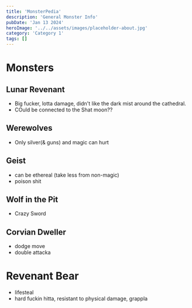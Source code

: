 ```yaml
---
title: 'MonsterPedia'
description: 'General Monster Info'
pubDate: 'Jan 13 2024'
heroImage: '../../assets/images/placeholder-about.jpg'
category: 'Category 1'
tags: []
---
```


# Monsters

## Lunar Revenant
- Big fucker, lotta damage, didn't like the dark mist around the cathedral.
- COuld be connected to the Shat moon??

## Werewolves
- Only silver(& guns) and magic can hurt

## Geist
- can be ethereal (take less from non-magic)
- poison shit

## Wolf in the Pit
- Crazy Sword

## Corvian Dweller
- dodge move
- double attacka

# Revenant Bear
- lifesteal
- hard fuckin hitta, resistant to physical damage, grappla
